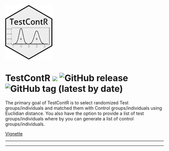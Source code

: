 
<!-- README.md is generated from README.Rmd. Please edit that file -->
![GitHub Logo](inst/logo/TestContR_150w.png)

TestContR ![](https://travis-ci.org/Fredo-XVII/TestContR.svg?branch=master) ![GitHub release](https://img.shields.io/github/release/Fredo-XVII/TestContR.svg) ![GitHub tag (latest by date)](https://img.shields.io/github/tag-date/Fredo-XVII/TestContR.svg)
=============================================================================================================================================================================================================================================================

The primary goal of TestContR is to select randomized Test groups/individuals and matched them with Control groups/individuals using Euclidian distance. You also have the option to provide a list of test groups/individuals where by you can generate a list of control groups/individuals.

[Vignette](https://fredo-xvii.github.io/TestContR/)

------------------------------------------------------------------------

------------------------------------------------------------------------
